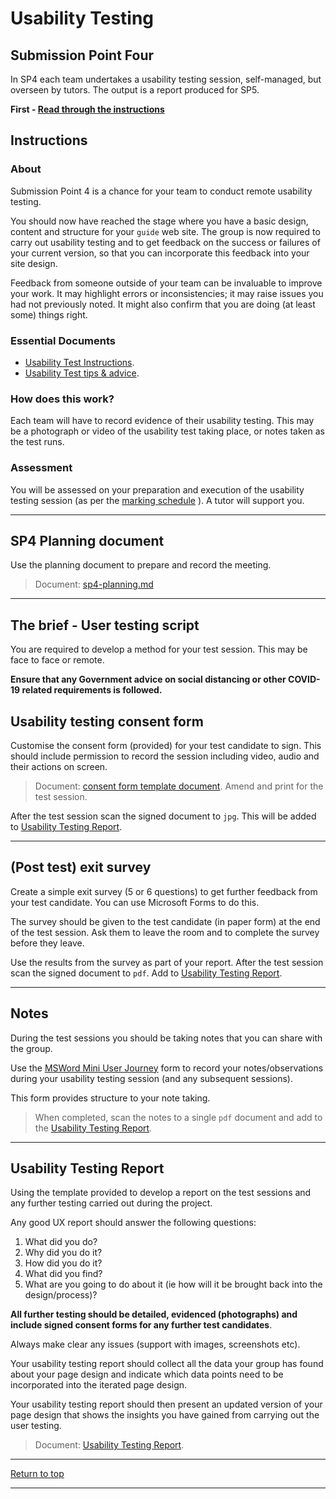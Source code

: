 # Usability Testing

## Submission Point Four

In SP4 each team undertakes a usability testing session, self-managed, but overseen by tutors. The output is a report produced for SP5.

**First - [Read through the instructions](#instructions)**

<!-- * [SP4 planning document](#SP4-planning-document)
* [Your test script](#test-script)
* [User testing consent form](#consent-form)
* [Usability testing report](#usability-testing-report) -->

## Instructions

### About

Submission Point 4 is a chance for your team to conduct remote usability testing.

You should now have reached the stage where you have a basic design, content and structure for your `guide` web site. The group is now required to carry out usability testing and to get feedback on the success or failures of your current version, so that you can incorporate this feedback into your site design.

Feedback from someone outside of your team can be invaluable to improve your work. It may highlight errors or inconsistencies; it may raise issues you had not previously noted. It might also confirm that you are doing (at least some) things right.

### Essential Documents

- [Usability Test Instructions](ux-testing/usability_test_instructions.md).
- [Usability Test tips & advice](ux-testing/usability_testing_tips.md).

### How does this work?

Each team will have to record evidence of their usability testing. This may be a photograph or video of the usability test taking place, or notes taken as the test runs.

### Assessment

You will be assessed on your preparation and execution of the usability testing session (as per the [marking schedule](marksheets/sp4-marksheet.docx) ). A tutor will support you.

---

## SP4 Planning document

Use the planning document to prepare and record the meeting.

> Document: [sp4-planning.md](sp4-planning.md)

---

## The brief - User testing script

You are required to develop a method for your test session. This may be face to face or remote.

**Ensure that any Government advice on social distancing or other COVID-19 related requirements is followed.**

## Usability testing consent form

Customise the consent form (provided) for your test candidate to sign. This should include permission to record the session including video, audio and their actions on screen.

> Document: [consent form template document](ux-testing/consent_form.md). Amend and print for the test session.

After the test session scan the signed document to `jpg`. This will be added to [Usability Testing Report](usability_testing_report.md).

---

## (Post test) exit survey

Create a simple exit survey (5 or 6 questions) to get further feedback from your test candidate. You can use Microsoft Forms to do this.

The survey should be given to the test candidate (in paper form) at the end of the test session. Ask them to leave the room and to complete the survey before they leave.

Use the results from the survey as part of your report. After the test session scan the signed document to `pdf`. Add to [Usability Testing Report](usability_testing_report.md).

---

## Notes

During the test sessions you should be taking notes that you can share with the group.

Use the [MSWord Mini User Journey](UX-testing/Mini-User-Journey.docx) form to record your notes/observations during your usability testing session (and any subsequent sessions).

This form provides structure to your note taking. <!--  Prepare for the session: - Create a version of this form for each of your core tasks tasks (after the general walk through),entering the steps you expect the user to take, to attain their goal. - Print a number of copies of each task for the note takers. Note takers should complete the form, making notes of their observations during the session. -->

> When completed, scan the notes to a single `pdf` document and add to the [Usability Testing Report](usability_testing_report.md).

<!-- ---

## Test session video

We will capture the test session for you (screen, voice and face). After the sessions we will process the videos and make them available on Moodle for you review.

Reviewing the video will help you better understand the results of your testing.

You can use screenshots from the video as part of your [Usability Testing Report](usability_testing_report.md). -->

---

## Usability Testing Report

Using the template provided to develop a report on the test sessions and any further testing carried out during the project.

Any good UX report should answer the following questions:

1. What did you do?
1. Why did you do it?
1. How did you do it?
1. What did you find?
1. What are you going to do about it (ie how will it be brought back into the design/process)?

**All further testing should be detailed, evidenced (photographs) and include signed consent forms for any further test candidates**.

Always make clear any issues (support with images, screenshots etc).

Your usability testing report should collect all the data your group has found about your page design and indicate which data points need to be incorporated into the iterated page design.

Your usability testing report should then present an updated version of your page design that shows the insights you have gained from carrying out the user testing.

> Document: [Usability Testing Report](usability_testing_report.md).

---

[Return to top](#Usability-Testing)

---
